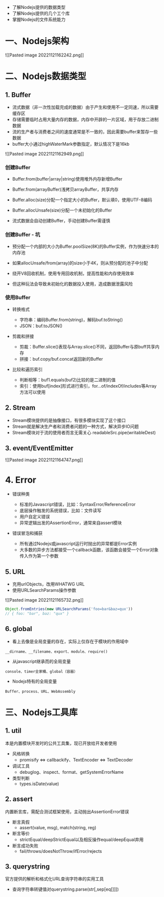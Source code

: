 
- 了解Nodejs提供的数据类型
- 了解Nodejs提供的几个工个库
- 掌握Nodejs的文件系统能力


# 一、Nodejs架构

![[Pasted image 20221121162242.png]]


# 二、Nodejs数据类型


## 1. Buffer

- 流式数据（非一次性加载完成的数据）由于产生和使用不一定同速，所以需要缓存区
- 存储需要临时占用大量内存的数据，内存中开辟的一片区域，用于存放二进制数据
- 流的生产者与消费者之间的速度通常是不一致的，因此需要buffer来暂存一些数据
- buffer大小通过highWaterMark参数指定，默认情况下是16kb

![[Pasted image 20221121162949.png]]

### 创建Buffer

- Buffer.from(buffer|array|string)使用堆外内存新增Buffer
- Buffer.from(arrayBuffer)浅拷贝arrayBuffer，共享内存

- Buffer.alloc(size)分配一个指定大小的Buffer，默认填0，使用UTF-8编码
- Buffer.allocUnsafe(size)分配一个未初始化的Buffer

- 流式数据会自动创建Buffer，手动创建Buffer需谨慎


###  创建Buffer - 坑

- 预分配一个内部的大小为Buffer.poolSize(8K)的Buffer实例，作为快速分本的内存池
- 如果allocUnsafe/from(array)的size小于4K，则从预分配的池子中分配

- 绕开V8回收机制，使用专用回收机制，提高性能和内存使用效率
- 但这种玩法会导致未初始化的数据投入使用，造成数据泄露风险


### 使用Buffer

- 转换格式
	- 字符串：编码Buffer.from(string)，解码buf.toString()
	- JSON：buf.toJSON()

- 剪裁和拼接
	- 剪裁：Buffer.slice()表现与Array.slice()不同，返回Buffer与原buff共享内存
	- 拼接：buf.copy/buf.concat返回新的Buffer

- 比较和遍历索引
	- 判断相等：buf1.equals(buf2)比较的是二进制的值
	- 索引：使用buf\[index\]形式进行索引，for...of/indexOf/includes等Array方法可以使用


## 2. Stream

- Stream模块提供的是抽像接口，有很多模块实现了这个接口
- Stream就是解决生产者和消费者问题的一种方式，解决异步IO问题
- Stream模块对于流的使用者而言无需关心 readableSrc.pipe(writableDest)


## 3. event/EventEmitter

![[Pasted image 20221121164747.png]]


# 4. Error

- 错误种类
	- 标准的Javascript错误，比如：SyntaxError/ReferenceError
	- 底层操作触发的系统错误，比如：文件读写
	- 用户自定义错误
	- 异常逻辑出发的AssertionError，通常来自assert模块

- 错误冒泡和捕获
	- 所有通过Nodejs或javascript运行时抛出的异常都是Error实例
	- 大多数的异步方法都接受一个callback函数，该函数会接受一个Error对象传入作为第一个参数


## 5. URL

- 充用urlObjects，改用WHATWG URL
- 使用URLSearchParams操作参数

![[Pasted image 20221121165732.png]]

```js
Object.fromEntries(new URLSearchParams('foo=bar&baz=qux'))
// { foo: "bar", baz: "qux" }
```


## 6. global

- 看上去像是全局变量的存在，实际上仅存在于模块的作用域中

```
__dirname、__filename、export、module、require()
```

- 从javascript继承而的全局变量

```
console、timer全家桶、global（容器）
```

- Nodejs特有的全局变量

```
Buffer、process、URL、WebAssembly
```


# 三、Nodejs工具库


## 1. util

本是内置模块开发时的公共工具集，现已开放给开发者使用

- 风格转换
	- promisify <=> callbackify、TextEncoder <=> TextDecoder
- 调试工具
	-  debuglog、inspect、format、getSystemErrorName
- 类型判断
	- types.isDate(value)

## 2. assert

内置断言库，需配合测试框架使用，主动抛出AssertionError错误

- 断言真假
	- assert(value, msg), match(string, reg)
- 断言等价
	- strictEqual/deepStrictEqual以及相反操作equal/deepEqual弃用
- 断言成功失败
	- fail/throws/doesNotThrow/ifError/rejects

## 3. querystring

官方提供的解析和格式化URL查询字符串的实用工具

- 查询字符串转键值对querystring.parse(str\[,sep\[eq[]]])
